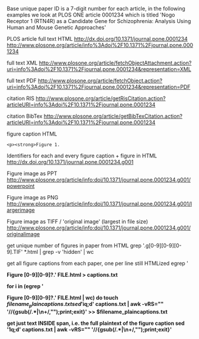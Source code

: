 Base unique paper ID is a 7-digit number for each article, in the following examples we look at PLOS ONE article 0001234 which is titled 'Nogo Receptor 1 (RTN4R) as a Candidate Gene for Schizophrenia: Analysis Using Human and Mouse Genetic Approaches'

PLOS article full text HTML
http://dx.doi.org/10.1371/journal.pone.0001234
http://www.plosone.org/article/info%3Adoi%2F10.1371%2Fjournal.pone.0001234

full text XML
http://www.plosone.org/article/fetchObjectAttachment.action?uri=info%3Adoi%2F10.1371%2Fjournal.pone.0001234&representation=XML

full text PDF
http://www.plosone.org/article/fetchObject.action?uri=info%3Adoi%2F10.1371%2Fjournal.pone.0001234&representation=PDF

citation RIS
http://www.plosone.org/article/getRisCitation.action?articleURI=info%3Adoi%2F10.1371%2Fjournal.pone.0001234

citation BibTex
http://www.plosone.org/article/getBibTexCitation.action?articleURI=info%3Adoi%2F10.1371%2Fjournal.pone.0001234

figure caption HTML
```
<p><strong>Figure 1.
```

Identifiers for each and every figure caption + figure in HTML
http://dx.doi.org/10.1371/journal.pone.0001234.g001

Figure image as PPT
http://www.plosone.org/article/info:doi/10.1371/journal.pone.0001234.g001/powerpoint

Figure image as PNG
http://www.plosone.org/article/info:doi/10.1371/journal.pone.0001234.g001/largerimage

Figure image as TIFF / 'original image' (largest in file size)
http://www.plosone.org/article/info:doi/10.1371/journal.pone.0001234.g001/originalimage

get unique number of figures in paper from HTML
grep '\.g[0-9][0-9][0-9].TIF' *.html | grep -v 'hidden' | wc

get all figure captions from each paper, one per line still HTMLized
egrep '<p><strong>Figure [0-9][0-9]?\.' FILE.html > captions.txt

for i in (egrep '<p><strong>Figure [0-9][0-9]?\.' FILE.html | wc)
	do
	touch $filename_plaincaptions.txt
	sed '$iq;d' captions.txt | awk -vRS="</span>" '/<span>/{gsub(/.*<span>|\n+/,"");print;exit}' >> $filename_plaincaptions.txt 	

get just text INSIDE span, i.e. the full plaintext of the figure caption
sed '1q;d' captions.txt | awk -vRS="</span>" '/<span>/{gsub(/.*<span>|\n+/,"");print;exit}'
 






